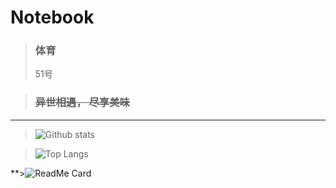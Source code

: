 # __Notebook__ 

>### 体育
>51号

>### ~~异世相遇， 尽享美味~~

---

>![Github stats](https://github-readme-stats.vercel.app/api?username=luguoba&show_icons=true&include_all_commits=true)

>![Top Langs](https://github-readme-stats.vercel.app/api/top-langs/?username=luguoba&layout=compact)

**>![ReadMe Card](https://github-readme-stats.vercel.app/api/pin/?username=luguoba&repo=luguoba.github.io)
